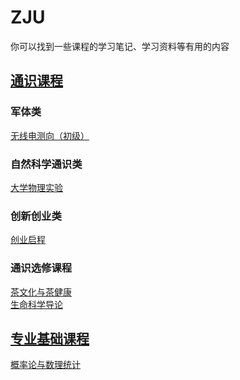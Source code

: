 # ZJU

你可以找到一些课程的学习笔记、学习资料等有用的内容

## [通识课程](./general_courses/index.md)

### 军体类

[无线电测向（初级）](./general_courses/radio_direction_finding.md)

### 自然科学通识类

[大学物理实验](./general_courses/phy_exp.md)

### 创新创业类

[创业启程](./general_courses/entrepreneurship.md)

### 通识选修课程

[茶文化与茶健康](./general_courses/tea_culture.md)<br/>
[生命科学导论](./general_courses/life_science.md)

## [专业基础课程](./basic_courses/index.md)

[概率论与数理统计](./basic_courses/prob_theo_and_math_stat/index.md)